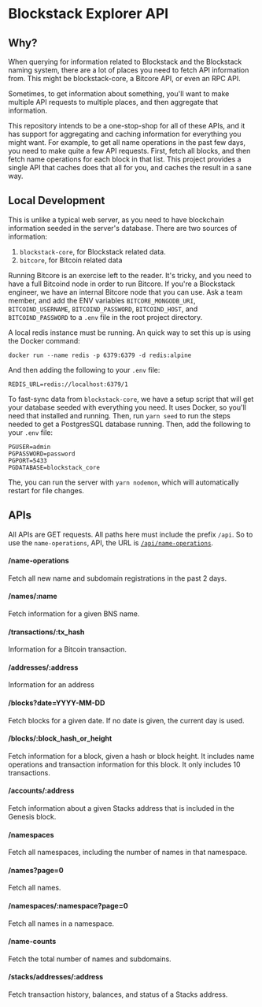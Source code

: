 # Blockstack Explorer API

## Why?

When querying for information related to Blockstack and the Blockstack naming system, there are a lot of places you need to fetch API information from. This might be blockstack-core, a Bitcore API, or even an RPC API.

Sometimes, to get information about something, you'll want to make multiple API requests to multiple places, and then aggregate that information.

This repository intends to be a one-stop-shop for all of these APIs, and it has support for aggregating and caching information for everything you might want. For example, to get all name operations in the past few days, you need to make quite a few API requests. First, fetch all blocks, and then fetch name operations for each block in that list. This project provides a single API that caches does that all for you, and caches the result in a sane way.

## Local Development

This is unlike a typical web server, as you need to have blockchain information seeded in the server's database. There are two sources of information:

1. `blockstack-core`, for Blockstack related data.
2. `bitcore`, for Bitcoin related data

Running Bitcore is an exercise left to the reader. It's tricky, and you need to have a full Bitcoind node in order to run Bitcore. If you're a Blockstack engineer, we have an internal Bitcore node that you can use. Ask a team member, and add the ENV variables `BITCORE_MONGODB_URI`, `BITCOIND_USERNAME`, `BITCOIND_PASSWORD`, `BITCOIND_HOST`, and `BITCOIND_PASSWORD` to a `.env` file in the root project directory.

A local redis instance must be running. An quick way to set this up is using the Docker command:
```
docker run --name redis -p 6379:6379 -d redis:alpine
```
And then adding the following to your `.env` file:
~~~
REDIS_URL=redis://localhost:6379/1
~~~

To fast-sync data from `blockstack-core`, we have a setup script that will get your database seeded with everything you need. It uses Docker, so you'll need that installed and running. Then, run `yarn seed` to run the steps needed to get a PostgresSQL database running. Then, add the following to your `.env` file:

~~~
PGUSER=admin
PGPASSWORD=password
PGPORT=5433
PGDATABASE=blockstack_core
~~~

The, you can run the server with `yarn nodemon`, which will automatically restart for file changes.

## APIs

All APIs are GET requests. All paths here must include the prefix `/api`. So to use the `name-operations`, API, the URL is [`/api/name-operations`](https://blockstack-explorer-api.herokuapp.com/api/name-operations).

#### /name-operations

Fetch all new name and subdomain registrations in the past 2 days.

#### /names/:name

Fetch information for a given BNS name.

#### /transactions/:tx_hash

Information for a Bitcoin transaction.

#### /addresses/:address

Information for an address

#### /blocks?date=YYYY-MM-DD

Fetch blocks for a given date. If no date is given, the current day is used.

#### /blocks/:block_hash_or_height

Fetch information for a block, given a hash or block height. It includes name operations and transaction information for this block. It only includes 10 transactions.

#### /accounts/:address

Fetch information about a given Stacks address that is included in the Genesis block.

#### /namespaces

Fetch all namespaces, including the number of names in that namespace.

#### /names?page=0

Fetch all names.

#### /namespaces/:namespace?page=0

Fetch all names in a namespace.

#### /name-counts

Fetch the total number of names and subdomains.

#### /stacks/addresses/:address

Fetch transaction history, balances, and status of a Stacks address.
